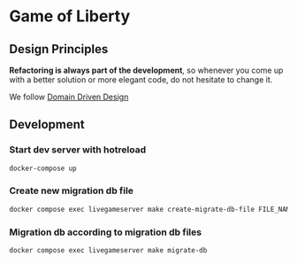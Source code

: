# Game of Liberty

## Design Principles

**Refactoring is always part of the development**, so whenever you come up with a better solution or more elegant code, do not hesitate to change it.

We follow [Domain Driven Design](https://en.wikipedia.org/wiki/Domain-driven_design)

## Development

### Start dev server with hotreload

```bash
docker-compose up
```

### Create new migration db file

```bash
docker compose exec livegameserver make create-migrate-db-file FILE_NAME=${file_name_in_snake_case}
```

### Migration db according to migration db files

```bash
docker compose exec livegameserver make migrate-db
```
